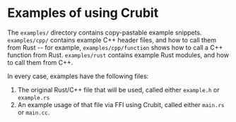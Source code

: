 # Examples of using Crubit

The `examples/` directory contains copy-pastable example snippets.
`examples/cpp/` contains example C++ header files, and how to call them from
Rust -- for example, `examples/cpp/function` shows how to call a C++ function
from Rust. `examples/rust` contains example Rust modules, and how to call them
from C++.

In every case, examples have the following files:

1.  The original Rust/C++ file that will be used, called either `example.h` or
    `example.rs`
2.  An example usage of that file via FFI using Crubit, called either `main.rs`
    or `main.cc`.
